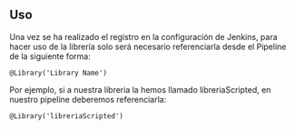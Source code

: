 ## Uso 

Una vez se ha realizado el registro en la configuración de Jenkins, para hacer uso de la librería solo será necesario referenciarla desde el Pipeline de la siguiente forma:

```
@Library('Library Name')
```

Por ejemplo, si a nuestra libreria la hemos llamado libreriaScripted, en nuestro pipeline deberemos referenciarla:

```
@Library('libreriaScripted')
```



